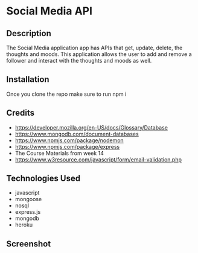# Social Media API

## Description
The Social Media application app has APIs that get, update, delete, the thoughts and moods. This application allows the user to add and remove a follower and interact with the thoughts and moods as well. 

## Installation
Once you clone the repo make sure to run npm i

## Credits
- https://developer.mozilla.org/en-US/docs/Glossary/Database
- https://www.mongodb.com/document-databases
- https://www.npmjs.com/package/nodemon
- https://www.npmjs.com/package/express
- The Course Materials from week 14
- https://www.w3resource.com/javascript/form/email-validation.php

## Technologies Used
- javascript
- mongoose
- nosql
- express.js
- mongodb
- heroku

## Screenshot 


